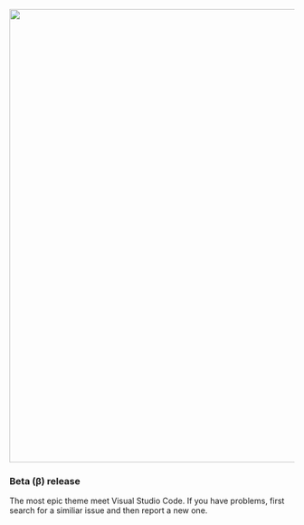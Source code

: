 
<p align="center"><img width="800px" src="http://i.imgur.com/D6RO4s1.jpg"/></p>

### Beta (β) release

The most epic theme meet Visual Studio Code. If you have problems, first search for a similiar issue and then report a new one.
